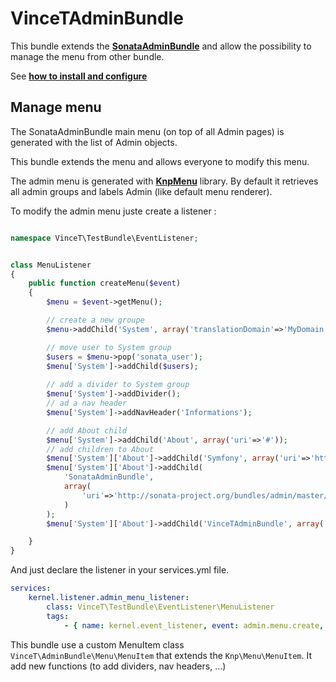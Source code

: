 VinceTAdminBundle
=================

This bundle extends the [**SonataAdminBundle**][1] and allow the possibility to manage the menu from other bundle.

See [**how to install and configure**][2]

Manage menu
-----------

The SonataAdminBundle main menu (on top of all Admin pages) is generated with the list of Admin objects.

This bundle extends the menu and allows everyone to modify this menu.

The admin menu is generated with [**KnpMenu**][3] library. By default it retrieves all admin groups and labels Admin (like default menu renderer).

To modify the admin menu juste create a listener :
```php

namespace VinceT\TestBundle\EventListener;


class MenuListener
{
    public function createMenu($event)
    {
        $menu = $event->getMenu();

        // create a new groupe
        $menu->addChild('System', array('translationDomain'=>'MyDomain'));

        // move user to System group
        $users = $menu->pop('sonata_user');
        $menu['System']->addChild($users);
        
        // add a divider to System group
        $menu['System']->addDivider();
        // ad a nav header
        $menu['System']->addNavHeader('Informations');

        // add About child
        $menu['System']->addChild('About', array('uri'=>'#'));
        // add children to About
        $menu['System']['About']->addChild('Symfony', array('uri'=>'http://symfony.com'));
        $menu['System']['About']->addChild(
            'SonataAdminBundle', 
            array(
                'uri'=>'http://sonata-project.org/bundles/admin/master/doc/index.html'
            )
        );
        $menu['System']['About']->addChild('VinceTAdminBundle', array('uri'=>''));

    }
}
```

And just declare the listener in your services.yml file.

```yml
services:
    kernel.listener.admin_menu_listener:
        class: VinceT\TestBundle\EventListener\MenuListener
        tags:
            - { name: kernel.event_listener, event: admin.menu.create, method: createMenu }
```

This bundle use a custom MenuItem class `VinceT\AdminBundle\Menu\MenuItem` that extends the `Knp\Menu\MenuItem`. It add new functions (to add dividers, nav headers, ...)



[1]: http://sonata-project.org/bundles/admin/master/doc/index.html
[2]: https://github.com/vincenttouzet/AdminBundle/blob/master/Resources/doc/installation.md
[3]: https://github.com/KnpLabs/KnpMenu